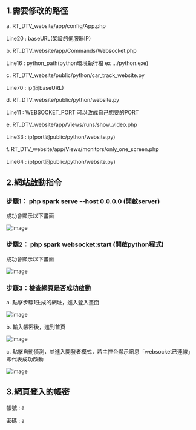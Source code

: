 ## 1.需要修改的路徑

a. RT_DTV_website/app/config/App.php

Line20 : baseURL(架設的伺服器IP)


b. RT_DTV_website/app/Commands/Websocket.php

Line16 : python_path(python環境執行檔 ex .../python.exe)


c. RT_DTV_website/public/python/car_track_website.py

Line70 : ip(同baseURL)


d. RT_DTV_website/public/python/website.py

Line11 : WEBSOCKET_PORT 可以改成自己想要的PORT


e. RT_DTV_website/app/Views/runs/show_video.php

Line33 : ip(port同public/python/website.py)


f. RT_DTV_website/app/Views/monitors/only_one_screen.php

Line64 : ip(port同public/python/website.py)




## 2.網站啟動指令

### 步驟1： php spark serve --host 0.0.0.0 (開啟server) 

成功會顯示以下畫面

![image](https://github.com/candycca/CCU-Headlight-violation-detection-system/blob/main/docs/php.png)

### 步驟2： php spark websocket:start (開啟python程式)

成功會顯示以下畫面

![image](https://github.com/candycca/CCU-Headlight-violation-detection-system/blob/main/docs/websocket.png)

### 步驟3：檢查網頁是否成功啟動

a. 點擊步驟1生成的網址，進入登入畫面

![image](https://github.com/candycca/CCU-Headlight-violation-detection-system/blob/main/docs/登入.png)

b. 輸入帳密後，進到首頁

![image](https://github.com/candycca/CCU-Headlight-violation-detection-system/blob/main/docs/首頁.png)

c. 點擊自動偵測，並進入開發者模式，若主控台顯示訊息「websocket已連線」即代表成功啟動

![image](https://github.com/candycca/CCU-Headlight-violation-detection-system/blob/main/docs/成功.png)

## 3.網頁登入的帳密

帳號 : a

密碼 : a
